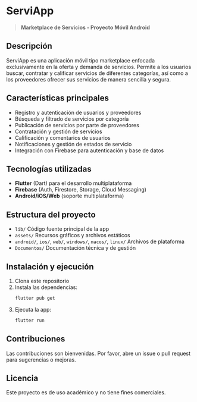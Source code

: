 
# ServiApp

> **Marketplace de Servicios - Proyecto Móvil Android**

## Descripción
ServiApp es una aplicación móvil tipo marketplace enfocada exclusivamente en la oferta y demanda de servicios. Permite a los usuarios buscar, contratar y calificar servicios de diferentes categorías, así como a los proveedores ofrecer sus servicios de manera sencilla y segura.

## Características principales
- Registro y autenticación de usuarios y proveedores
- Búsqueda y filtrado de servicios por categoría
- Publicación de servicios por parte de proveedores
- Contratación y gestión de servicios
- Calificación y comentarios de usuarios
- Notificaciones y gestión de estados de servicio
- Integración con Firebase para autenticación y base de datos

## Tecnologías utilizadas
- **Flutter** (Dart) para el desarrollo multiplataforma
- **Firebase** (Auth, Firestore, Storage, Cloud Messaging)
- **Android/iOS/Web** (soporte multiplataforma)

## Estructura del proyecto
- `lib/` Código fuente principal de la app
- `assets/` Recursos gráficos y archivos estáticos
- `android/`, `ios/`, `web/`, `windows/`, `macos/`, `linux/` Archivos de plataforma
- `Documentos/` Documentación técnica y de gestión

## Instalación y ejecución
1. Clona este repositorio
2. Instala las dependencias:
   ```bash
   flutter pub get
   ```
3. Ejecuta la app:
   ```bash
   flutter run
   ```

## Contribuciones
Las contribuciones son bienvenidas. Por favor, abre un issue o pull request para sugerencias o mejoras.

## Licencia
Este proyecto es de uso académico y no tiene fines comerciales.
